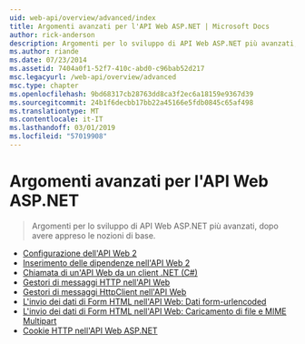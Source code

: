```yaml
---
uid: web-api/overview/advanced/index
title: Argomenti avanzati per l'API Web ASP.NET | Microsoft Docs
author: rick-anderson
description: Argomenti per lo sviluppo di API Web ASP.NET più avanzati, dopo avere appreso le nozioni di base.
ms.author: riande
ms.date: 07/23/2014
ms.assetid: 7404a0f1-52f7-410c-abd0-c96bab52d217
msc.legacyurl: /web-api/overview/advanced
msc.type: chapter
ms.openlocfilehash: 9bd68317cb28763dd8ca3f2ec6a18159e9367d39
ms.sourcegitcommit: 24b1f6decbb17bb22a45166e5fdb0845c65af498
ms.translationtype: MT
ms.contentlocale: it-IT
ms.lasthandoff: 03/01/2019
ms.locfileid: "57019908"
---
```

<a name="advanced-topics-for-aspnet-web-api"></a>Argomenti avanzati per l'API Web ASP.NET
====================
> Argomenti per lo sviluppo di API Web ASP.NET più avanzati, dopo avere appreso le nozioni di base.


- [Configurazione dell'API Web 2](configuring-aspnet-web-api.md)
- [Inserimento delle dipendenze nell'API Web 2](dependency-injection.md)
- [Chiamata di un'API Web da un client .NET (C#)](calling-a-web-api-from-a-net-client.md)
- [Gestori di messaggi HTTP nell'API Web](http-message-handlers.md)
- [Gestori di messaggi HttpClient nell'API Web](httpclient-message-handlers.md)
- [L'invio dei dati di Form HTML nell'API Web: Dati form-urlencoded](sending-html-form-data-part-1.md)
- [L'invio dei dati di Form HTML nell'API Web: Caricamento di file e MIME Multipart](sending-html-form-data-part-2.md)
- [Cookie HTTP nell'API Web ASP.NET](http-cookies.md)
